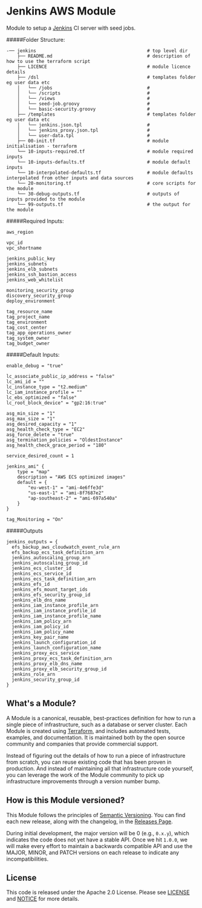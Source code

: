 # Jenkins AWS Module

Module to setup a [Jenkins](https://jenkins.io/) CI server with seed jobs.

#####Folder Structure:
```
-── jenkins                                         # top level dir
    ├── README.md                                   # description of how to use the terraform script
    ├── LICENCE                                     # module licence details
    ├── /dsl                                        # templates folder eg user data etc
    │   └── /jobs                                   #
    │   └── /scripts                                #
    │   └── /views                                  #
    │   └── seed-job.groovy                         #
    │   └── basic-security.groovy                   #
    ├── /templates                                  # templates folder eg user data etc
    │   └── jenkins.json.tpl                        #
    │   └── jenkins_proxy.json.tpl                  #
    │   └── user-data.tpl                           # 
    ├── 00-init.tf                                  # module initialisation - terraform
    └── 10-inputs-required.tf                       # module required inputs
    └── 10-inputs-defaults.tf                       # module default inputs
    └── 10-interpolated-defaults.tf                 # module defaults interpolated from other inputs and data sources
    └── 20-monitoring.tf                            # core scripts for the module
    └── 30-debug-outputs.tf                         # outputs of inputs provided to the module
    └── 99-outputs.tf                               # the output for the module
```

#####Required Inputs:
```
aws_region

vpc_id
vpc_shortname

jenkins_public_key
jenkins_subnets
jenkins_elb_subnets
jenkins_ssh_bastion_access
jenkins_web_whitelist

monitoring_security_group
discovery_security_group
deploy_environment

tag_resource_name
tag_project_name
tag_environment
tag_cost_center
tag_app_operations_owner
tag_system_owner
tag_budget_owner
```

#####Default Inputs:
```
enable_debug = "true"

lc_associate_public_ip_address = "false"
lc_ami_id = ""
lc_instance_type = "t2.medium"
lc_iam_instance_profile = ""
lc_ebs_optimized = "false"
lc_root_block_device" = "gp2:16:true"

asg_min_size = "1"
asg_max_size = "1"
asg_desired_capacity = "1"
asg_health_check_type = "EC2"
asg_force_delete = "true"
asg_termination_policies = "OldestInstance"
asg_health_check_grace_period = "180"

service_desired_count = 1

jenkins_ami" {
    type = "map"
    description = "AWS ECS optimized images"
    default = {
        "eu-west-1" = "ami-4e6ffe3d"
        "us-east-1" = "ami-8f7687e2"
        "ap-southeast-2" = "ami-697a540a"
    }
}

tag_Monitoring = "On"
```

#####Outputs
```
jenkins_outputs = {
  efs_backup_aws_cloudwatch_event_rule_arn
  efs_backup_ecs_task_definition_arn
  jenkins_autoscaling_group_arn
  jenkins_autoscaling_group_id
  jenkins_ecs_cluster_id
  jenkins_ecs_service_id
  jenkins_ecs_task_definition_arn
  jenkins_efs_id
  jenkins_efs_mount_target_ids
  jenkins_efs_security_group_id
  jenkins_elb_dns_name
  jenkins_iam_instance_profile_arn
  jenkins_iam_instance_profile_id
  jenkins_iam_instance_profile_name
  jenkins_iam_policy_arn
  jenkins_iam_policy_id
  jenkins_iam_policy_name
  jenkins_key_pair_name
  jenkins_launch_configuration_id
  jenkins_launch_configuration_name
  jenkins_proxy_ecs_service
  jenkins_proxy_ecs_task_definition_arn
  jenkins_proxy_elb_dns_name
  jenkins_proxy_elb_security_group_id
  jenkins_role_arn
  jenkins_security_group_id
}
```

## What's a Module?

A Module is a canonical, reusable, best-practices definition for how to run a single piece of infrastructure, such 
as a database or server cluster. Each Module is created using [Terraform](https://www.terraform.io/), and
includes automated tests, examples, and documentation. It is maintained both by the open source community and 
companies that provide commercial support. 

Instead of figuring out the details of how to run a piece of infrastructure from scratch, you can reuse 
existing code that has been proven in production. And instead of maintaining all that infrastructure code yourself, 
you can leverage the work of the Module community to pick up infrastructure improvements through
a version number bump.

## How is this Module versioned?

This Module follows the principles of [Semantic Versioning](http://semver.org/). You can find each new release, 
along with the changelog, in the [Releases Page](../../releases). 

During initial development, the major version will be 0 (e.g., `0.x.y`), which indicates the code does not yet have a 
stable API. Once we hit `1.0.0`, we will make every effort to maintain a backwards compatible API and use the MAJOR, 
MINOR, and PATCH versions on each release to indicate any incompatibilities. 

## License

This code is released under the Apache 2.0 License. Please see [LICENSE](https://github.com/hashicorp/terraform-aws-consul/tree/master/LICENSE) and [NOTICE](https://github.com/hashicorp/terraform-aws-consul/tree/master/NOTICE) for more 
details.
